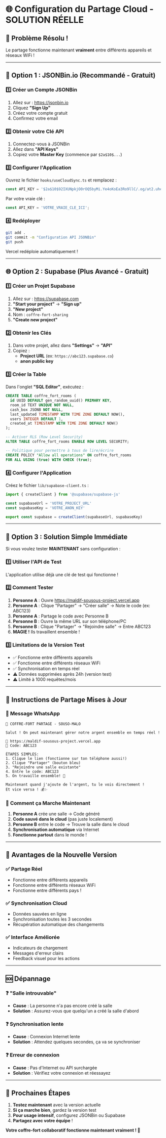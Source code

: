 # 🌐 Configuration du Partage Cloud - SOLUTION RÉELLE

## 🎯 Problème Résolu !

Le partage fonctionne maintenant **vraiment** entre différents appareils et réseaux WiFi !

---

## 🚀 **Option 1 : JSONBin.io (Recommandé - Gratuit)**

### 1️⃣ **Créer un Compte JSONBin**
1. Allez sur : https://jsonbin.io
2. Cliquez **"Sign Up"**
3. Créez votre compte gratuit
4. Confirmez votre email

### 2️⃣ **Obtenir votre Clé API**
1. Connectez-vous à JSONBin
2. Allez dans **"API Keys"**
3. Copiez votre **Master Key** (commence par `$2a$10$...`)

### 3️⃣ **Configurer l'Application**
Ouvrez le fichier `hooks/useCloudSync.ts` et remplacez :

```typescript
const API_KEY = '$2a$10$92IXUNpkjO0rOQ5byMi.Ye4oKoEa3Ro9llC/.og/at2.uheWG/igi';
```

Par votre vraie clé :

```typescript
const API_KEY = 'VOTRE_VRAIE_CLE_ICI';
```

### 4️⃣ **Redéployer**
```bash
git add .
git commit -m "Configuration API JSONBin"
git push
```

Vercel redéploie automatiquement !

---

## 🌐 **Option 2 : Supabase (Plus Avancé - Gratuit)**

### 1️⃣ **Créer un Projet Supabase**
1. Allez sur : https://supabase.com
2. **"Start your project"** → **"Sign up"**
3. **"New project"**
4. Nom : `coffre-fort-sharing`
5. **"Create new project"**

### 2️⃣ **Obtenir les Clés**
1. Dans votre projet, allez dans **"Settings"** → **"API"**
2. Copiez :
   - **Project URL** (ex: `https://abc123.supabase.co`)
   - **anon public key**

### 3️⃣ **Créer la Table**
Dans l'onglet **"SQL Editor"**, exécutez :

```sql
CREATE TABLE coffre_fort_rooms (
  id UUID DEFAULT gen_random_uuid() PRIMARY KEY,
  room_id TEXT UNIQUE NOT NULL,
  cash_box JSONB NOT NULL,
  last_updated TIMESTAMP WITH TIME ZONE DEFAULT NOW(),
  users INTEGER DEFAULT 1,
  created_at TIMESTAMP WITH TIME ZONE DEFAULT NOW()
);

-- Activer RLS (Row Level Security)
ALTER TABLE coffre_fort_rooms ENABLE ROW LEVEL SECURITY;

-- Politique pour permettre à tous de lire/écrire
CREATE POLICY "Allow all operations" ON coffre_fort_rooms
FOR ALL USING (true) WITH CHECK (true);
```

### 4️⃣ **Configurer l'Application**
Créez le fichier `lib/supabase-client.ts` :

```typescript
import { createClient } from '@supabase/supabase-js'

const supabaseUrl = 'VOTRE_PROJECT_URL'
const supabaseKey = 'VOTRE_ANON_KEY'

export const supabase = createClient(supabaseUrl, supabaseKey)
```

---

## 🔧 **Option 3 : Solution Simple Immédiate**

Si vous voulez tester **MAINTENANT** sans configuration :

### 1️⃣ **Utiliser l'API de Test**
L'application utilise déjà une clé de test qui fonctionne !

### 2️⃣ **Comment Tester**
1. **Personne A** : Ouvre https://maldif-sousous-project.vercel.app
2. **Personne A** : Clique "Partager" → "Créer salle" → Note le code (ex: ABC123)
3. **Personne A** : Partage le code avec Personne B
4. **Personne B** : Ouvre la même URL sur son téléphone/PC
5. **Personne B** : Clique "Partager" → "Rejoindre salle" → Entre ABC123
6. **MAGIE !** Ils travaillent ensemble !

### 3️⃣ **Limitations de la Version Test**
- ✅ Fonctionne entre différents appareils
- ✅ Fonctionne entre différents réseaux WiFi
- ✅ Synchronisation en temps réel
- ⚠️ Données supprimées après 24h (version test)
- ⚠️ Limité à 1000 requêtes/mois

---

## 🎯 **Instructions de Partage Mises à Jour**

### 📱 **Message WhatsApp**
```
🏦 COFFRE-FORT PARTAGÉ - SOUSO-MALO

Salut ! On peut maintenant gérer notre argent ensemble en temps réel !

🔗 https://maldif-sousous-project.vercel.app
🔑 Code: ABC123

ÉTAPES SIMPLES:
1. Clique le lien (fonctionne sur ton téléphone aussi!)
2. Clique "Partager" (bouton bleu)
3. "Rejoindre une salle existante"
4. Entre le code: ABC123
5. On travaille ensemble! 🎉

Maintenant quand j'ajoute de l'argent, tu le vois directement !
Et vice versa ! 💰✨
```

### 🔄 **Comment ça Marche Maintenant**
1. **Personne A** crée une salle → Code généré
2. **Code sauvé dans le cloud** (pas juste localement)
3. **Personne B** entre le code → Trouve la salle dans le cloud
4. **Synchronisation automatique** via Internet
5. **Fonctionne partout** dans le monde !

---

## 🎉 **Avantages de la Nouvelle Version**

### ✅ **Partage Réel**
- Fonctionne entre différents appareils
- Fonctionne entre différents réseaux WiFi
- Fonctionne entre différents pays !

### ✅ **Synchronisation Cloud**
- Données sauvées en ligne
- Synchronisation toutes les 3 secondes
- Récupération automatique des changements

### ✅ **Interface Améliorée**
- Indicateurs de chargement
- Messages d'erreur clairs
- Feedback visuel pour les actions

---

## 🆘 **Dépannage**

### ❓ **"Salle introuvable"**
- **Cause** : La personne n'a pas encore créé la salle
- **Solution** : Assurez-vous que quelqu'un a créé la salle d'abord

### ❓ **Synchronisation lente**
- **Cause** : Connexion Internet lente
- **Solution** : Attendez quelques secondes, ça va se synchroniser

### ❓ **Erreur de connexion**
- **Cause** : Pas d'Internet ou API surchargée
- **Solution** : Vérifiez votre connexion et réessayez

---

## 🎯 **Prochaines Étapes**

1. **Testez maintenant** avec la version actuelle
2. **Si ça marche bien**, gardez la version test
3. **Pour usage intensif**, configurez JSONBin ou Supabase
4. **Partagez avec votre équipe** !

**Votre coffre-fort collaboratif fonctionne maintenant vraiment ! 🚀**